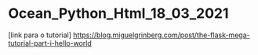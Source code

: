 # Ocean_Python_Html_18_03_2021

[link para o tutorial] <https://blog.miguelgrinberg.com/post/the-flask-mega-tutorial-part-i-hello-world>
